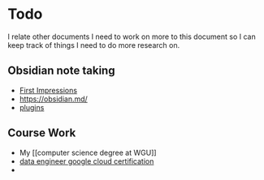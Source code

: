 # Todo
I relate other documents I need to work on more to this document so I can keep track of things I need to do more research on.

## Obsidian note taking
- [First Impressions](first-impressions.md)
- https://obsidian.md/
- [plugins](https://obsidian.md/plugins)

## Course Work
- My [[computer science degree at WGU]]
- [data engineer google cloud certification](https://www.cloudskillsboost.google/paths/16)
-
